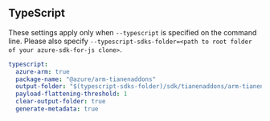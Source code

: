 ## TypeScript

These settings apply only when `--typescript` is specified on the command line.
Please also specify `--typescript-sdks-folder=<path to root folder of your azure-sdk-for-js clone>`.

``` yaml $(typescript)
typescript:
  azure-arm: true
  package-name: "@azure/arm-tianenaddons"
  output-folder: "$(typescript-sdks-folder)/sdk/tianenaddons/arm-tianenaddons"
  payload-flattening-threshold: 1
  clear-output-folder: true
  generate-metadata: true
```
